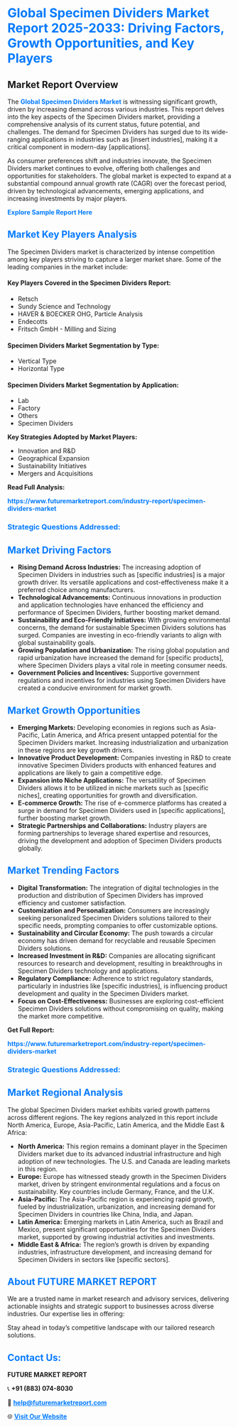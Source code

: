 <h1 style="color: #007BFF;">Global Specimen Dividers Market Report 2025-2033: Driving Factors, Growth Opportunities, and Key Players</h1>

<section id="overview">
<h2>Market Report Overview</h2>
<p>The <a href="https://www.futuremarketreport.com/industry-report/specimen-dividers-market" style="color: #007BFF; text-decoration: none;"><strong>Global Specimen Dividers Market</strong></a> is witnessing significant growth, driven by increasing demand across various industries. This report delves into the key aspects of the Specimen Dividers market, providing a comprehensive analysis of its current status, future potential, and challenges. The demand for Specimen Dividers has surged due to its wide-ranging applications in industries such as [insert industries], making it a critical component in modern-day [applications].</p>
<p>As consumer preferences shift and industries innovate, the Specimen Dividers market continues to evolve, offering both challenges and opportunities for stakeholders. The global market is expected to expand at a substantial compound annual growth rate (CAGR) over the forecast period, driven by technological advancements, emerging applications, and increasing investments by major players.</p>
</section>

<section id="overview">
<p><a href="https://www.futuremarketreport.com/request-sample/reportId=112986" style="color: #007BFF; text-decoration: none;"><strong>Explore Sample Report Here</strong></a></p>
</section>

<section id="key-players">
<h2 style="color: #007BFF;">Market Key Players Analysis</h2>
<p>The Specimen Dividers market is characterized by intense competition among key players striving to capture a larger market share. Some of the leading companies in the market include:</p>
<h4>Key Players Covered in the Specimen Dividers Report:</h4>
<ul><li>Retsch</li><li>Sundy Science and Technology</li><li>HAVER &amp; BOECKER OHG, Particle Analysis</li><li>Endecotts</li><li>Fritsch GmbH - Milling and Sizing</li></ul>
<h4>Specimen Dividers Market Segmentation by Type:</h4>
<ul><li>Vertical Type</li><li>Horizontal Type</li></ul>

<h4>Specimen Dividers Market Segmentation by Application:</h4>
<ul><li>Lab</li><li>Factory</li><li>Others</li><li>Specimen Dividers</li></ul>
<p><strong>Key Strategies Adopted by Market Players:</strong></p>
<ul>
<li>Innovation and R&D</li>
<li>Geographical Expansion</li>
<li>Sustainability Initiatives</li>
<li>Mergers and Acquisitions</li>
</ul>
</section>

<section>
<p><strong>Read Full Analysis: </strong></p><a href="https://www.futuremarketreport.com/industry-report/specimen-dividers-market" style="color: #007BFF; text-decoration: none;"><strong>https://www.futuremarketreport.com/industry-report/specimen-dividers-market</strong></a>
<h3 style="color: #007BFF;">Strategic Questions Addressed:</h3>
</section>

<section id="driving-factors">
<h2 style="color: #007BFF;">Market Driving Factors</h2>
<ul>
<li><strong>Rising Demand Across Industries:</strong> The increasing adoption of Specimen Dividers in industries such as [specific industries] is a major growth driver. Its versatile applications and cost-effectiveness make it a preferred choice among manufacturers.</li>
<li><strong>Technological Advancements:</strong> Continuous innovations in production and application technologies have enhanced the efficiency and performance of Specimen Dividers, further boosting market demand.</li>
<li><strong>Sustainability and Eco-Friendly Initiatives:</strong> With growing environmental concerns, the demand for sustainable Specimen Dividers solutions has surged. Companies are investing in eco-friendly variants to align with global sustainability goals.</li>
<li><strong>Growing Population and Urbanization:</strong> The rising global population and rapid urbanization have increased the demand for [specific products], where Specimen Dividers plays a vital role in meeting consumer needs.</li>
<li><strong>Government Policies and Incentives:</strong> Supportive government regulations and incentives for industries using Specimen Dividers have created a conducive environment for market growth.</li>
</ul>
</section>

<section id="growth-opportunities">
<h2 style="color: #007BFF;">Market Growth Opportunities</h2>
<ul>
<li><strong>Emerging Markets:</strong> Developing economies in regions such as Asia-Pacific, Latin America, and Africa present untapped potential for the Specimen Dividers market. Increasing industrialization and urbanization in these regions are key growth drivers.</li>
<li><strong>Innovative Product Development:</strong> Companies investing in R&D to create innovative Specimen Dividers products with enhanced features and applications are likely to gain a competitive edge.</li>
<li><strong>Expansion into Niche Applications:</strong> The versatility of Specimen Dividers allows it to be utilized in niche markets such as [specific niches], creating opportunities for growth and diversification.</li>
<li><strong>E-commerce Growth:</strong> The rise of e-commerce platforms has created a surge in demand for Specimen Dividers used in [specific applications], further boosting market growth.</li>
<li><strong>Strategic Partnerships and Collaborations:</strong> Industry players are forming partnerships to leverage shared expertise and resources, driving the development and adoption of Specimen Dividers products globally.</li>
</ul>
</section>

<section id="trending-factors">
<h2 style="color: #007BFF;">Market Trending Factors</h2>
<ul>
<li><strong>Digital Transformation:</strong> The integration of digital technologies in the production and distribution of Specimen Dividers has improved efficiency and customer satisfaction.</li>
<li><strong>Customization and Personalization:</strong> Consumers are increasingly seeking personalized Specimen Dividers solutions tailored to their specific needs, prompting companies to offer customizable options.</li>
<li><strong>Sustainability and Circular Economy:</strong> The push towards a circular economy has driven demand for recyclable and reusable Specimen Dividers solutions.</li>
<li><strong>Increased Investment in R&D:</strong> Companies are allocating significant resources to research and development, resulting in breakthroughs in Specimen Dividers technology and applications.</li>
<li><strong>Regulatory Compliance:</strong> Adherence to strict regulatory standards, particularly in industries like [specific industries], is influencing product development and quality in the Specimen Dividers market.</li>
<li><strong>Focus on Cost-Effectiveness:</strong> Businesses are exploring cost-efficient Specimen Dividers solutions without compromising on quality, making the market more competitive.</li>
</ul>
</section>

<section>
<p><strong>Get Full Report: </strong></p><a href="https://www.futuremarketreport.com/industry-report/specimen-dividers-market" style="color: #007BFF; text-decoration: none;"><strong>https://www.futuremarketreport.com/industry-report/specimen-dividers-market</strong></a>
<h3 style="color: #007BFF;">Strategic Questions Addressed:</h3>
</section>


<section id="regional-analysis">
<h2 style="color: #007BFF;">Market Regional Analysis</h2>
<p>The global Specimen Dividers market exhibits varied growth patterns across different regions. The key regions analyzed in this report include North America, Europe, Asia-Pacific, Latin America, and the Middle East & Africa:</p>
<ul>
<li><strong>North America:</strong> This region remains a dominant player in the Specimen Dividers market due to its advanced industrial infrastructure and high adoption of new technologies. The U.S. and Canada are leading markets in this region.</li>
<li><strong>Europe:</strong> Europe has witnessed steady growth in the Specimen Dividers market, driven by stringent environmental regulations and a focus on sustainability. Key countries include Germany, France, and the U.K.</li>
<li><strong>Asia-Pacific:</strong> The Asia-Pacific region is experiencing rapid growth, fueled by industrialization, urbanization, and increasing demand for Specimen Dividers in countries like China, India, and Japan.</li>
<li><strong>Latin America:</strong> Emerging markets in Latin America, such as Brazil and Mexico, present significant opportunities for the Specimen Dividers market, supported by growing industrial activities and investments.</li>
<li><strong>Middle East & Africa:</strong> The region’s growth is driven by expanding industries, infrastructure development, and increasing demand for Specimen Dividers in sectors like [specific sectors].</li>
</ul>
</section>

<footer>
<h2 style="color: #007BFF;">About FUTURE MARKET REPORT</h2>
<p>We are a trusted name in market research and advisory services, delivering actionable insights and strategic support to businesses across diverse industries. Our expertise lies in offering:</p>

<p>Stay ahead in today’s competitive landscape with our tailored research solutions.</p>

<h2 style="color: #007BFF;">Contact Us:</h2>
<p><strong>FUTURE MARKET REPORT</strong></p>
<p>📞 <strong>+91 (883) 074-8030</strong></p>
<p>📧 <strong><a href="mailto:help@futuremarketreport.com" style="color: #007BFF;">help@futuremarketreport.com</a></strong></p>
<p>🌐 <strong><a href="https://www.futuremarketreport.com/" style="color: #007BFF;">Visit Our Website</a></strong></p>
</footer>